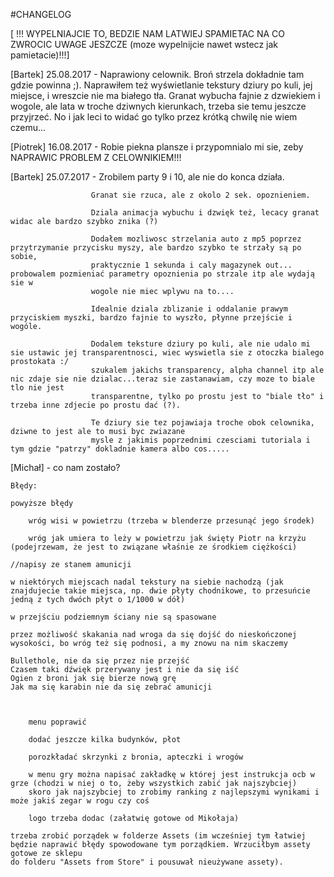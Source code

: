 ﻿#CHANGELOG

[ !!! WYPELNIAJCIE TO, BEDZIE NAM LATWIEJ SPAMIETAC NA CO ZWROCIC UWAGE JESZCZE (moze wypelnijcie nawet wstecz jak pamietacie)!!!]

[Bartek] 25.08.2017 - Naprawiony celownik. Broń strzela dokładnie tam gdzie powinna ;). Naprawiłem też wyświetlanie tekstury dziury po kuli, jej miejsce, i wreszcie nie ma białego tła. Granat wybucha fajnie z dzwiekiem i wogole, ale lata w troche dziwnych kierunkach, trzeba sie temu jeszcze przyjrzeć. No i jak leci to widać go tylko przez krótką chwilę nie wiem czemu...

[Piotrek] 16.08.2017 - Robie piekna plansze i przypomnialo mi sie, zeby NAPRAWIC PROBLEM Z CELOWNIKIEM!!!

[Bartek] 25.07.2017 - Zrobilem party 9 i 10, ale nie do konca działa.

                      Granat sie rzuca, ale z okolo 2 sek. opoznieniem.
                      
                      Dziala animacja wybuchu i dzwięk też, lecacy granat widac ale bardzo szybko znika (?)
                      
                      Dodałem mozliwosc strzelania auto z mp5 poprzez przytrzymanie przycisku myszy, ale bardzo szybko te strzały są po sobie, 
                      praktycznie 1 sekunda i caly magazynek out... probowalem pozmieniać parametry opoznienia po strzale itp ale wydają sie w
                      wogole nie miec wplywu na to....
                      
                      Idealnie dziala zblizanie i oddalanie prawym przyciskiem myszki, bardzo fajnie to wyszło, płynne przejście i wogóle.
                      
                      Dodalem teksture dziury po kuli, ale nie udalo mi sie ustawic jej transparentnosci, wiec wyswietla sie z otoczka bialego prostokata :/
                      szukalem jakichs transparency, alpha channel itp ale nic zdaje sie nie dzialac...teraz sie zastanawiam, czy moze to biale tlo nie jest 
                      transparentne, tylko po prostu jest to "biale tło" i trzeba inne zdjecie po prostu dać (?).
                      
                      Te dziury sie tez pojawiaja troche obok celownika, dziwne to jest ale to musi byc zwiazane
                      mysle z jakimis poprzednimi czesciami tutoriala i tym gdzie "patrzy" dokladnie kamera albo cos.....
                      
               
[Michał] - co nam zostało?

	Błędy:

	powyższe błędy
                      
        wróg wisi w powietrzu (trzeba w blenderze przesunąć jego środek)

        wróg jak umiera to leży w powietrzu jak święty Piotr na krzyżu (podejrzewam, że jest to związane właśnie ze środkiem ciężkości)

	//napisy ze stanem amunicji     

	w niektórych miejscach nadal tekstury na siebie nachodzą (jak znajdujecie takie miejsca, np. dwie płyty chodnikowe, to przesuńcie jedną z tych dwóch płyt o 1/1000 w dół)

	w przejściu podziemnym ściany nie są spasowane

	przez możliwość skakania nad wroga da się dojść do nieskończonej wysokości, bo wróg też się podnosi, a my znowu na nim skaczemy

	Bullethole, nie da się przez nie przejść 
	Czasem taki dźwięk przerywany jest i nie da się iść
	Ogien z broni jak się bierze nową grę
	Jak ma się karabin nie da się zebrać amunicji
	
	
	
        menu poprawić  
                      
        dodać jeszcze kilka budynków, płot
                      
        porozkładać skrzynki z bronia, apteczki i wrogów 
                      
        w menu gry można napisać zakładkę w której jest instrukcja ocb w grze (chodzi w niej o to, żeby wszystkich zabić jak najszybciej)
        skoro jak najszybciej to zrobimy ranking z najlepszymi wynikami i może jakiś zegar w rogu czy coś 
                      
        logo trzeba dodac (załatwię gotowe od Mikołaja)
                      
	trzeba zrobić porządek w folderze Assets (im wcześniej tym łatwiej będzie naprawić błędy spowodowane tym porządkiem. Wrzuciłbym assety gotowe ze sklepu
	do folderu "Assets from Store" i pousuwał nieużywane assety).
                      
			
		                       
                      
                      
                      
                      
                      
